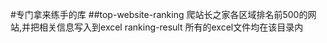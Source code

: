 #专门拿来练手的库
##top-website-ranking
    爬站长之家各区域排名前500的网站,并把相关信息写入到excel
    ranking-result 所有的excel文件均在该目录内
